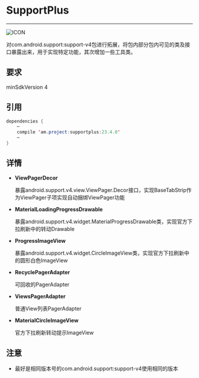 # SupportPlus
----------
![ICON](https://github.com/AlexMofer/ProjectX/blob/master/supportplus/icon.png)

对com.android.support:support-v4包进行拓展，将包内部分包内可见的类及接口暴露出来，用于实现特定功能，其次增加一些工具类。
## 要求
minSdkVersion 4
## 引用
```java
dependencies {
    ⋯
    compile 'am.project:supportplus:23.4.0'
    ⋯
}
```
## 详情
- **ViewPagerDecor**

    暴露android.support.v4.view.ViewPager.Decor接口，实现BaseTabStrip作为ViewPager子项实现自动捆绑ViewPager功能
- **MaterialLoadingProgressDrawable**

    暴露android.support.v4.widget.MaterialProgressDrawable类，实现官方下拉刷新中的转动Drawable
- **ProgressImageView**

    暴露android.support.v4.widget.CircleImageView类，实现官方下拉刷新中的圆形白色ImageView
- **RecyclePagerAdapter**

    可回收的PagerAdapter

- **ViewsPagerAdapter**

    普通View列表PagerAdapter
- **MaterialCircleImageView**

    官方下拉刷新转动提示ImageView
## 注意
- 最好是相同版本号的com.android.support:support-v4使用相同的版本